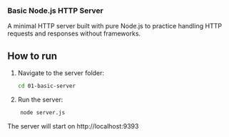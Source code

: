 ### Basic Node.js HTTP Server

A minimal HTTP server built with pure Node.js to practice handling HTTP requests and responses without frameworks.

## How to run

1. Navigate to the server folder:
   ```bash
   cd 01-basic-server
   ```
2. Run the server:
```bash
    node server.js
```
The server will start on http://localhost:9393
